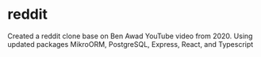 # reddit
Created a reddit clone base on Ben Awad YouTube video from 2020.
Using updated packages MikroORM, PostgreSQL, Express, React, and Typescript
